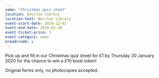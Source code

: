 ```yaml
---
name: "Christmas quiz sheet"
location: beccles-library
location-text: Beccles Library
event-start-date: 2019-12-02
event-end-date: 2020-01-30
event-ticket-price: 1
event-category: xmas
breadcrumb: y
---
```


Pick up and fill in our Christmas quiz sheet for £1 by Thursday 30 January 2020 for the chance to win a £10 book token!

Original forms only, no photocopies accepted.
